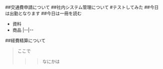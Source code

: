 ##交通費申請について
##社内システム管理について
#テストしてみた
##今日は出勤となります
##今日は一冊を読む
- 資料
- 商品
|--|--

##経費精算について
>ここで
>>>なにかは